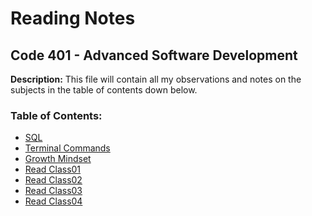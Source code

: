 # Reading Notes
## Code 401 - Advanced Software Development
**Description:**
This file will contain all my observations and notes on the subjects in the table of contents down below.
### Table of Contents:
-  [SQL](401-reading-notes/sql.md)
- [Terminal Commands](401-reading-notes/Terminal.md)
- [Growth Mindset](401-reading-notes/Growth-Mindset.md)
- [Read Class01](401-reading-notes/Read-Class01.md)
- [Read Class02](401-reading-notes/Read-Class02.md)
- [Read Class03](401-reading-notes/Read-Class03.md)
- [Read Class04](401-reading-notes/Read-Class04.md)